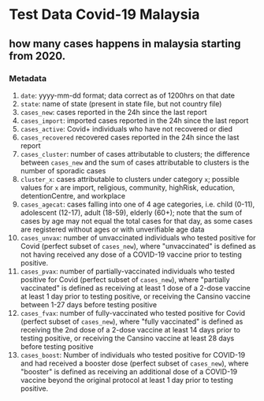 # Test Data Covid-19 Malaysia 
## how many cases happens in malaysia starting from 2020. 
### Metadata

1) `date`: yyyy-mm-dd format; data correct as of 1200hrs on that date
2) `state`: name of state (present in state file, but not country file)
3) `cases_new`: cases reported in the 24h since the last report
4) `cases_import`: imported cases reported in the 24h since the last report
5) `cases_active`: Covid+ individuals who have not recovered or died
6) `cases_recovered` recovered cases reported in the 24h since the last report
7) `cases_cluster`: number of cases attributable to clusters; the difference between `cases_new` and the sum of cases attributable to clusters is the number of sporadic cases
8) `cluster_x`: cases attributable to clusters under category `x`; possible values for `x` are import, religious, community, highRisk, education, detentionCentre, and workplace
9) `cases_agecat`: cases falling into one of 4 age categories, i.e. child (0-11), adolescent (12-17), adult (18-59), elderly (60+); note that the sum of cases by age may not equal the total cases for that day, as some cases are registered without ages or with unverifiable age data 
10) `cases_unvax`: number of unvaccinated individuals who tested positive for Covid (perfect subset of `cases_new`), where "unvaccinated" is defined as not having received any dose of a COVID-19 vaccine prior to testing positive.
12) `cases_pvax`: number of partially-vaccinated individuals who tested positive for Covid (perfect subset of `cases_new`), where "partially vaccinated" is defined as receiving at least 1 dose of a 2-dose vaccine at least 1 day prior to testing positive, or receiving the Cansino vaccine between 1-27 days before testing positive
13) `cases_fvax`: number of fully-vaccinated who tested positive for Covid (perfect subset of `cases_new`), where "fully vaccinated" is defined as receiving the 2nd dose of a 2-dose vaccine at least 14 days prior to testing positive, or receiving the Cansino vaccine at least 28 days before testing positive
14)  `cases_boost`: Number of individuals who tested positive for COVID-19 and had received a booster dose (perfect subset of `cases_new`), where "booster" is defined as receiving an additional dose of a COVID-19 vaccine beyond the original protocol at least 1 day prior to testing positive.

